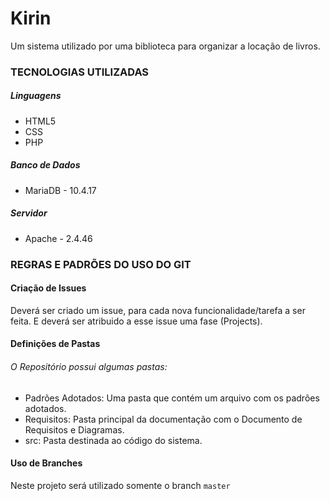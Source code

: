 # Kirin
Um sistema utilizado por uma biblioteca para organizar a locação de livros.

### TECNOLOGIAS UTILIZADAS
##### Linguagens
- HTML5
- CSS
- PHP
##### Banco de Dados
- MariaDB - 10.4.17
##### Servidor
- Apache - 2.4.46

### REGRAS E PADRÕES DO USO DO GIT
#### Criação de Issues
Deverá ser criado um issue, para cada nova funcionalidade/tarefa a ser feita. E deverá ser atribuido a esse issue uma fase (Projects).

#### Definições de Pastas
###### O Repositório possui algumas pastas:
- Padrões Adotados: Uma pasta que contém um arquivo com os padrões adotados.
- Requisitos: Pasta principal da documentação com o Documento de Requisitos e Diagramas.
- src: Pasta destinada ao código do sistema.

#### Uso de Branches
Neste projeto será utilizado somente o branch ```master```
